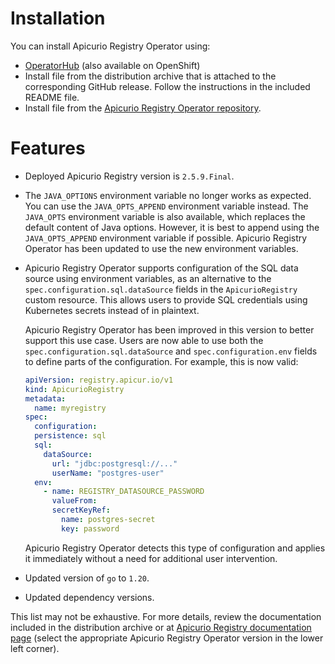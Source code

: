 # Installation

You can install Apicurio Registry Operator using:

* [OperatorHub](https://operatorhub.io/operator/apicurio-registry) (also available on OpenShift)
* Install file from the distribution archive that is attached to the corresponding GitHub release. Follow the instructions in the included README file.
* Install file from the [Apicurio Registry Operator repository](https://github.com/Apicurio/apicurio-registry-operator/tree/main/install).

# Features

* Deployed Apicurio Registry version is `2.5.9.Final`.

* The `JAVA_OPTIONS` environment variable no longer works as expected. You can use the `JAVA_OPTS_APPEND` environment variable instead. The `JAVA_OPTS` environment variable is also available, which replaces the default content of Java options. However, it is best to append using the `JAVA_OPTS_APPEND` environment variable if possible. Apicurio Registry Operator has been updated to use the new environment variables.

* Apicurio Registry Operator supports configuration of the SQL data source using environment variables, as an alternative to the `spec.configuration.sql.dataSource` fields in the `ApicurioRegistry` custom resource. This allows users to provide SQL credentials using Kubernetes secrets instead of in plaintext.

  Apicurio Registry Operator has been improved in this version to better support this use case. Users are now able to use both the `spec.configuration.sql.dataSource` and `spec.configuration.env` fields to define parts of the configuration. For example, this  is now valid:

  ```yaml
  apiVersion: registry.apicur.io/v1
  kind: ApicurioRegistry
  metadata:
    name: myregistry
  spec:
    configuration:
    persistence: sql
    sql:
      dataSource:
        url: "jdbc:postgresql://..."
        userName: "postgres-user"  
    env:
      - name: REGISTRY_DATASOURCE_PASSWORD
        valueFrom:
        secretKeyRef:
          name: postgres-secret
          key: password
  ```

  Apicurio Registry Operator detects this type of configuration and applies it immediately without a need for additional user intervention.

* Updated version of `go` to `1.20`.

* Updated dependency versions.

This list may not be exhaustive. For more details, review the documentation included in the distribution archive or at [Apicurio Registry documentation page](https://www.apicur.io/registry/docs/) (select the appropriate Apicurio Registry Operator version in the lower left corner).
